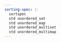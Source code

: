 ```yaml
---
sorting-spec: |-
  sortspec
  std unordered_set
  std unordered_map
  std unordered_multiset
  std unordered_multimap
---
```

